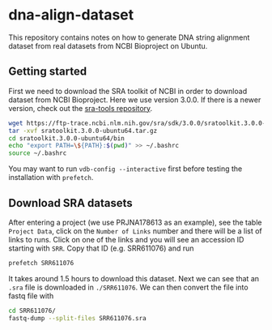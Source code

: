 # dna-align-dataset

This repository contains notes on how to generate DNA string alignment dataset from real datasets from NCBI Bioproject on Ubuntu.

## Getting started

First we need to download the SRA toolkit of NCBI in order to download dataset from NCBI Bioproject. Here we use version 3.0.0. If there is a newer version, check out the [sra-tools repository](https://github.com/ncbi/sra-tools).

```bash
wget https://ftp-trace.ncbi.nlm.nih.gov/sra/sdk/3.0.0/sratoolkit.3.0.0-ubuntu64.tar.gz
tar -xvf sratoolkit.3.0.0-ubuntu64.tar.gz
cd sratoolkit.3.0.0-ubuntu64/bin
echo "export PATH=\${PATH}:$(pwd)" >> ~/.bashrc
source ~/.bashrc
```

You may want to run `vdb-config --interactive` first before testing the installation with `prefetch`.

## Download SRA datasets

After entering a project (we use PRJNA178613 as an example), see the table `Project Data`, click on the `Number of Links` number and there will be a list of links to runs. Click on one of the links and you will see an accession ID starting with `SRR`. Copy that ID (e.g. SRR611076) and run

```bash
prefetch SRR611076
```

It takes around 1.5 hours to download this dataset. Next we can see that an `.sra` file is downloaded in `./SRR611076`. We can then convert the file into fastq file with

```bash
cd SRR611076/
fastq-dump --split-files SRR611076.sra
```

